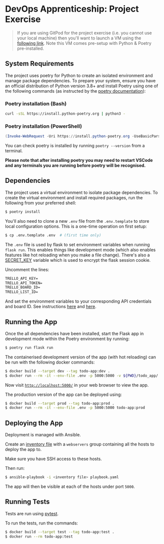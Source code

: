 # DevOps Apprenticeship: Project Exercise

> If you are using GitPod for the project exercise (i.e. you cannot use your local machine) then you'll want to launch a VM using the [following link](https://gitpod.io/#https://github.com/CorndelWithSoftwire/DevOps-Course-Starter). Note this VM comes pre-setup with Python & Poetry pre-installed.

## System Requirements

The project uses poetry for Python to create an isolated environment and manage package dependencies. To prepare your system, ensure you have an official distribution of Python version 3.8+ and install Poetry using one of the following commands (as instructed by the [poetry documentation](https://python-poetry.org/docs/#system-requirements)):

### Poetry installation (Bash)

```bash
curl -sSL https://install.python-poetry.org | python3 -
```

### Poetry installation (PowerShell)

```powershell
(Invoke-WebRequest -Uri https://install.python-poetry.org -UseBasicParsing).Content | py -
```

You can check poetry is installed by running `poetry --version` from a terminal.

**Please note that after installing poetry you may need to restart VSCode and any terminals you are running before poetry will be recognised.**

## Dependencies

The project uses a virtual environment to isolate package dependencies. To create the virtual environment and install required packages, run the following from your preferred shell:

```bash
$ poetry install
```

You'll also need to clone a new `.env` file from the `.env.template` to store local configuration options. This is a one-time operation on first setup:

```bash
$ cp .env.template .env  # (first time only)
```

The `.env` file is used by flask to set environment variables when running `flask run`. This enables things like development mode (which also enables features like hot reloading when you make a file change). There's also a [SECRET_KEY](https://flask.palletsprojects.com/en/2.3.x/config/#SECRET_KEY) variable which is used to encrypt the flask session cookie.

Uncomment the lines:

```markdown
TRELLO_API_KEY=
TRELLO_API_TOKEN=
TRELLO_BOARD_ID=
TRELLO_LIST_ID=
```

And set the environment variables to your corresponding API credentials and board ID.
See instructions [here](https://developer.atlassian.com/cloud/trello/guides/rest-api/api-introduction/#managing-your-api-key)
and [here](https://developer.atlassian.com/cloud/trello/guides/rest-api/api-introduction/#boards).

## Running the App

Once the all dependencies have been installed, start the Flask app in development mode within the Poetry environment by running:
```bash
$ poetry run flask run
```

The containerised development version of the app (with hot reloading) can be run with the following docker commands:

```bash
$ docker build --target dev --tag todo-app:dev .
$ docker run --rm -it --env-file .env -p 5000:5000 -v ${PWD}/todo_app/:/opt/app/todo_app/ todo-app:dev
```

Now visit [`http://localhost:5000/`](http://localhost:5000/) in your web browser to view the app.

The production version of the app can be deployed using:

```bash
$ docker build --target prod --tag todo-app:prod .
$ docker run --rm -it --env-file .env -p 5000:5000 todo-app:prod
```

## Deploying the App

Deployment is managed with Ansible.

Create an [inventory file](https://docs.ansible.com/ansible/latest/inventory_guide/intro_inventory.html)
with a `webservers` group containing all the hosts to deploy the app to.

Make sure you have SSH access to these hosts.

Then run:
```bash
$ ansible-playbook -i <inventory file> playbook.yaml
```

The app will then be visible at each of the hosts under port `5000`.

## Running Tests

Tests are run using [pytest](https://docs.pytest.org/en/8.0.x/).

To run the tests, run the commands:

```bash
$ docker build --target test --tag todo-app:test .
$ docker run --rm todo-app:test
```
